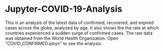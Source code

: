 # Jupyter-COVID-19-Analysis
This is an analysis of the latest data of confirmed, recovered, and expired cases across the globe, analyzed by age. It also shows the the rate at which countries experienced a sudden surge of confirmed cases. The raw data was obtained from the World Health Organization. Open "COVID_CONFIRMED.ipbyn" to see the analysis. 
